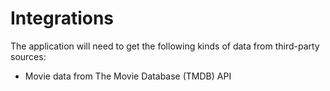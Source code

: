 # Integrations

The application will need to get the following kinds of data from third-party sources:

- Movie data from The Movie Database (TMDB) API
